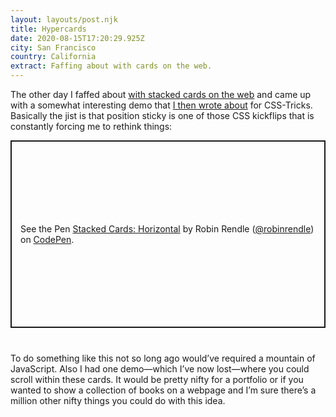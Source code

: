 ```yaml
---
layout: layouts/post.njk
title: Hypercards
date: 2020-08-15T17:20:29.925Z
city: San Francisco
country: California
extract: Faffing about with cards on the web.
---
```


The other day I faffed about [with stacked cards on the web](https://codepen.io/robinrendle/pen/JjXddMM) and came up with a somewhat interesting demo that [I then wrote about](https://css-tricks.com/stacked-cards-with-sticky-positioning-and-a-dash-of-sass) for CSS-Tricks. Basically the jist is that position sticky is one of those CSS kickflips that is constantly forcing me to rethink things:

<p class="codepen" data-height="500" data-theme-id="20935" data-default-tab="result" data-user="robinrendle" data-slug-hash="JjXddMM" style="height: 300px; box-sizing: border-box; display: flex; align-items: center; justify-content: center; border: 2px solid; margin: 1em 0; padding: 1em; margin-bottom:40px;" data-pen-title="Stacked Cards: Horizontal">
  <span>See the Pen <a href="https://codepen.io/robinrendle/pen/JjXddMM">
  Stacked Cards: Horizontal</a> by Robin Rendle (<a href="https://codepen.io/robinrendle">@robinrendle</a>)
  on <a href="https://codepen.io">CodePen</a>.</span>
</p>
<script async src="https://static.codepen.io/assets/embed/ei.js"></script>

To do something like this not so long ago would’ve required a mountain of JavaScript. Also I had one demo—which I’ve now lost—where you could scroll within these cards. It would be pretty nifty for a portfolio or if you wanted to show a collection of books on a webpage and I’m sure there’s a million other nifty things you could do with this idea.
